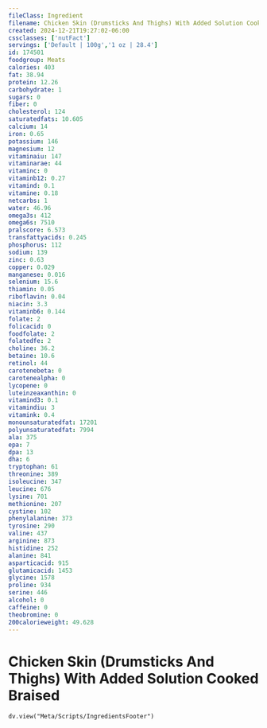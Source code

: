 ```yaml
---
fileClass: Ingredient
filename: Chicken Skin (Drumsticks And Thighs) With Added Solution Cooked Braised
created: 2024-12-21T19:27:02-06:00
cssclasses: ['nutFact']
servings: ['Default | 100g','1 oz | 28.4']
id: 174501
foodgroup: Meats
calories: 403
fat: 38.94
protein: 12.26
carbohydrate: 1
sugars: 0
fiber: 0
cholesterol: 124
saturatedfats: 10.605
calcium: 14
iron: 0.65
potassium: 146
magnesium: 12
vitaminaiu: 147
vitaminarae: 44
vitaminc: 0
vitaminb12: 0.27
vitamind: 0.1
vitamine: 0.18
netcarbs: 1
water: 46.96
omega3s: 412
omega6s: 7510
pralscore: 6.573
transfattyacids: 0.245
phosphorus: 112
sodium: 139
zinc: 0.63
copper: 0.029
manganese: 0.016
selenium: 15.6
thiamin: 0.05
riboflavin: 0.04
niacin: 3.3
vitaminb6: 0.144
folate: 2
folicacid: 0
foodfolate: 2
folatedfe: 2
choline: 36.2
betaine: 10.6
retinol: 44
carotenebeta: 0
carotenealpha: 0
lycopene: 0
luteinzeaxanthin: 0
vitamind3: 0.1
vitamindiu: 3
vitamink: 0.4
monounsaturatedfat: 17201
polyunsaturatedfat: 7994
ala: 375
epa: 7
dpa: 13
dha: 6
tryptophan: 61
threonine: 389
isoleucine: 347
leucine: 676
lysine: 701
methionine: 207
cystine: 102
phenylalanine: 373
tyrosine: 290
valine: 437
arginine: 873
histidine: 252
alanine: 841
asparticacid: 915
glutamicacid: 1453
glycine: 1578
proline: 934
serine: 446
alcohol: 0
caffeine: 0
theobromine: 0
200calorieweight: 49.628
---
```


# Chicken Skin (Drumsticks And Thighs) With Added Solution Cooked Braised

```dataviewjs
dv.view("Meta/Scripts/IngredientsFooter")
```